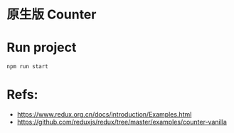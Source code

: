 # 原生版 Counter

# Run project

`npm run start`

# Refs:

- https://www.redux.org.cn/docs/introduction/Examples.html
- https://github.com/reduxjs/redux/tree/master/examples/counter-vanilla
